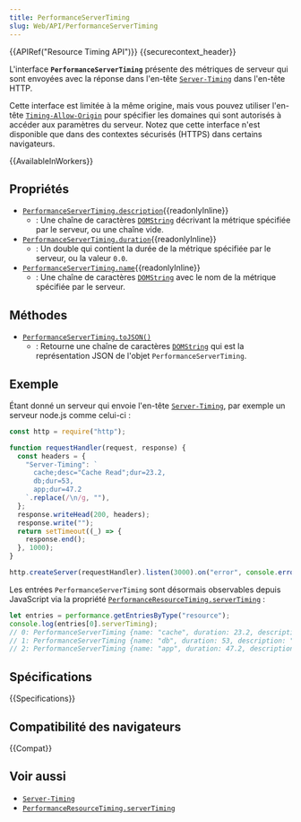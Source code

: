 ```yaml
---
title: PerformanceServerTiming
slug: Web/API/PerformanceServerTiming
---
```


{{APIRef("Resource Timing API")}} {{securecontext_header}}

L'interface **`PerformanceServerTiming`** présente des métriques de serveur qui sont envoyées avec la réponse dans l'en-tête [`Server-Timing`](/fr/docs/Web/HTTP/Headers/Server-Timing) dans l'en-tête HTTP.

Cette interface est limitée à la même origine, mais vous pouvez utiliser l'en-tête [`Timing-Allow-Origin`](/fr/docs/Web/HTTP/Headers/Timing-Allow-Origin) pour spécifier les domaines qui sont autorisés à accéder aux paramètres du serveur. Notez que cette interface n'est disponible que dans des contextes sécurisés (HTTPS) dans certains navigateurs.

{{AvailableInWorkers}}

## Propriétés

- [`PerformanceServerTiming.description`](/fr/docs/Web/API/PerformanceServerTiming/description){{readonlyInline}}
  - : Une chaîne de caractères [`DOMString`](/fr/docs/Web/API/DOMString) décrivant la métrique spécifiée par le serveur, ou une chaîne vide.
- [`PerformanceServerTiming.duration`](/fr/docs/Web/API/PerformanceServerTiming/duration){{readonlyInline}}
  - : Un double qui contient la durée de la métrique spécifiée par le serveur, ou la valeur `0.0`.
- [`PerformanceServerTiming.name`](/fr/docs/Web/API/PerformanceServerTiming/name){{readonlyInline}}
  - : Une chaîne de caractères [`DOMString`](/fr/docs/Web/API/DOMString) avec le nom de la métrique spécifiée par le serveur.

## Méthodes

- [`PerformanceServerTiming.toJSON()`](</fr/docs/Web/API/PerformanceServerTiming/toJSON()>)
  - : Retourne une chaîne de caractères [`DOMString`](/fr/docs/Web/API/DOMString) qui est la représentation JSON de l'objet `PerformanceServerTiming`.

## Exemple

Étant donné un serveur qui envoie l'en-tête [`Server-Timing`](/fr/docs/Web/HTTP/Headers/Server-Timing), par exemple un serveur node.js comme celui-ci :

```js
const http = require("http");

function requestHandler(request, response) {
  const headers = {
    "Server-Timing": `
      cache;desc="Cache Read";dur=23.2,
      db;dur=53,
      app;dur=47.2
    `.replace(/\n/g, ""),
  };
  response.writeHead(200, headers);
  response.write("");
  return setTimeout((_) => {
    response.end();
  }, 1000);
}

http.createServer(requestHandler).listen(3000).on("error", console.error);
```

Les entrées `PerformanceServerTiming` sont désormais observables depuis JavaScript via la propriété [`PerformanceResourceTiming.serverTiming`](/fr/docs/Web/API/PerformanceResourceTiming/serverTiming) :

```js
let entries = performance.getEntriesByType("resource");
console.log(entries[0].serverTiming);
// 0: PerformanceServerTiming {name: "cache", duration: 23.2, description: "Cache Read"}
// 1: PerformanceServerTiming {name: "db", duration: 53, description: ""}
// 2: PerformanceServerTiming {name: "app", duration: 47.2, description: ""}
```

## Spécifications

{{Specifications}}

## Compatibilité des navigateurs

{{Compat}}

## Voir aussi

- [`Server-Timing`](/fr/docs/Web/HTTP/Headers/Server-Timing)
- [`PerformanceResourceTiming.serverTiming`](/fr/docs/Web/API/PerformanceResourceTiming/serverTiming)

